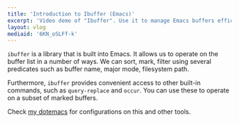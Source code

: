 ```yaml
---
title: 'Introduction to Ibuffer (Emacs)'
excerpt: 'Video demo of "Ibuffer". Use it to manage Emacs buffers efficiently.'
layout: vlog
mediaid: '6KN_oSLFf-k'
---
```


`ibuffer` is a library that is built into Emacs.  It allows us to
operate on the buffer list in a number of ways.  We can sort, mark,
filter using several predicates such as buffer name, major mode,
filesystem path.

Furthermore, `ibuffer` provides convenient access to other built-in
commands, such as `query-replace` and `occur`.  You can use these to
operate on a subset of marked buffers.

Check [my dotemacs](https://protesilaos.com/emacs/dotemacs) for configurations
on this and other tools.
